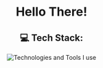 <h1 align="center">Hello There!</h1>
<h2 align="center">💻 Tech Stack:</h2>

<div align="center">
    <img src="https://skillicons.dev/icons?i=java,py,js,php,linux,sklearn,ps,html,css,mysql,git,github,eclipse,bootstrap,bash,regex&perline=8" alt="Technologies and Tools I use" />
</div>
